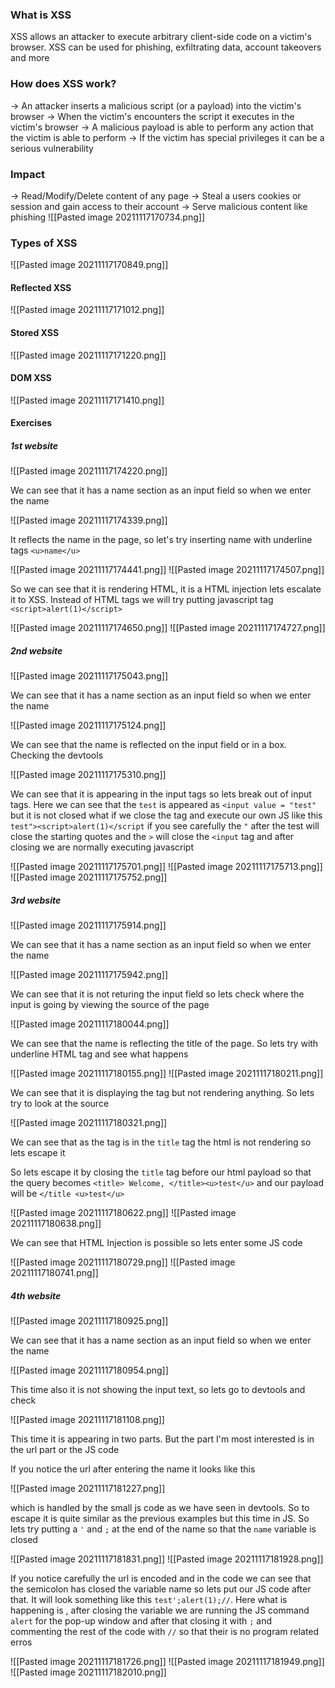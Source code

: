 ### What is XSS
XSS allows an attacker to execute arbitrary client-side code on a victim's browser. XSS can be used for phishing, exfiltrating data, account takeovers and more

### How does XSS work?
-> An attacker inserts a malicious script (or a payload) into the victim's browser
-> When the victim's encounters the script it executes in the victim's browser 
-> A malicious payload is able to perform any action that the victim is able to perform
-> If the victim has special privileges it can be a serious vulnerability 

### Impact
-> Read/Modify/Delete content of any page
-> Steal a users cookies or session and gain access to their account
-> Serve malicious content like phishing
![[Pasted image 20211117170734.png]]

### Types of XSS
![[Pasted image 20211117170849.png]]

#### Reflected XSS
![[Pasted image 20211117171012.png]]

#### Stored XSS
![[Pasted image 20211117171220.png]]

#### DOM XSS
![[Pasted image 20211117171410.png]]

#### Exercises
##### 1st website
![[Pasted image 20211117174220.png]]

We can see that it has a name section as an input field so when we enter the name

![[Pasted image 20211117174339.png]]

It reflects the name in the page, so let's try inserting name with underline tags `<u>name</u>`

![[Pasted image 20211117174441.png]]
![[Pasted image 20211117174507.png]]

So we can see that it is rendering HTML, it is a HTML injection lets escalate it to XSS. Instead of HTML tags we will try putting javascript tag `<script>alert(1)</script>`

![[Pasted image 20211117174650.png]]
![[Pasted image 20211117174727.png]]

##### 2nd website
![[Pasted image 20211117175043.png]]

We can see that it has a name section as an input field so when we enter the name

![[Pasted image 20211117175124.png]]

We can see that the name is reflected on the input field or in a box. Checking the devtools

![[Pasted image 20211117175310.png]]

We can see that it is appearing in the input tags so lets break out of input tags. Here we can see that the `test` is appeared as `<input value = "test"` but it is not closed what if we close the tag and execute our own JS like this `test"><script>alert(1)</script` if you see carefully the `"` after the test will close the starting quotes and the `>` will close the `<input` tag and after closing we are normally executing javascript

![[Pasted image 20211117175701.png]]
![[Pasted image 20211117175713.png]]
![[Pasted image 20211117175752.png]]

##### 3rd website
![[Pasted image 20211117175914.png]]

We can see that it has a name section as an input field so when we enter the name

![[Pasted image 20211117175942.png]]

We can see that it is not returing the input field so lets check where the input is going by viewing the source of the page

![[Pasted image 20211117180044.png]]

We can see that the name is reflecting the title of the page. So lets try with underline HTML tag and see what happens

![[Pasted image 20211117180155.png]]
![[Pasted image 20211117180211.png]]

We can see that it is displaying the tag but not rendering anything. So lets try to look at the source

![[Pasted image 20211117180321.png]]

We can see that as the tag is in the `title` tag the html is not rendering so lets escape it

So lets escape it by closing the `title` tag before our html payload so that the query becomes `<title> Welcome, </title><u>test</u>` and our payload will be `</title <u>test</u>`

![[Pasted image 20211117180622.png]]
![[Pasted image 20211117180638.png]]

We can see that HTML Injection is possible so lets enter some JS code

![[Pasted image 20211117180729.png]]
![[Pasted image 20211117180741.png]]

##### 4th website
![[Pasted image 20211117180925.png]]

We can see that it has a name section as an input field so when we enter the name

![[Pasted image 20211117180954.png]]

This time also it is not showing the input text, so lets go to devtools and check

![[Pasted image 20211117181108.png]]

This time it is appearing in two parts. But the part I'm most interested is in the url part or the JS code

If you notice the url after entering the name it looks like this

![[Pasted image 20211117181227.png]]

which is handled by the small js code as we have seen in devtools. So to escape it is quite similar as the previous examples but this time in JS. So lets try putting a  `'` and `;` at the end of the name so that the `name` variable is closed

![[Pasted image 20211117181831.png]]
![[Pasted image 20211117181928.png]]

If you notice carefully the url is encoded and in the code we can see that the semicolon has closed the variable name so lets put our JS code after that. It will look something like this
`test';alert(1);//`. Here what is happening is , after closing the variable we are running the JS command `alert` for the pop-up window and after that closing it with `;` and commenting the rest of the code with `//` so that their is no program related erros

![[Pasted image 20211117181726.png]]
![[Pasted image 20211117181949.png]]
![[Pasted image 20211117182010.png]]
